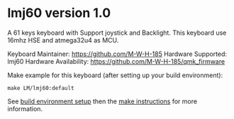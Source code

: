 lmj60 version 1.0
===

A 61 keys keyboard with Support joystick and Backlight.
This keyboard use 16mhz HSE and atmega32u4 as MCU.

Keyboard Maintainer: https://github.com/M-W-H-185
Hardware Supported: lmj60
Hardware Availability: https://github.com/M-W-H-185/qmk_firmware


Make example for this keyboard (after setting up your build environment):

    make LM/lmj60:default

See [build environment setup](https://docs.qmk.fm/#/getting_started_build_tools) then the [make instructions](https://docs.qmk.fm/#/getting_started_make_guide) for more information.
